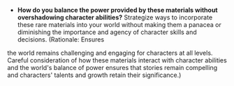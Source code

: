 
- **How do you balance the power provided by these materials without overshadowing character abilities?** Strategize ways to incorporate these rare materials into your world without making them a panacea or diminishing the importance and agency of character skills and decisions. (Rationale: Ensures

 the world remains challenging and engaging for characters at all levels. Careful consideration of how these materials interact with character abilities and the world's balance of power ensures that stories remain compelling and characters' talents and growth retain their significance.)

